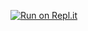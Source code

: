 [![Run on Repl.it](https://repl.it/badge/github/xudawww/RentingApp)](https://repl.it/github/xudawww/RentingApp)
